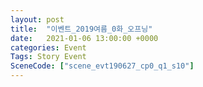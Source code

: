 ```yaml
---
layout: post
title:  "이벤트_2019여름_0화_오프닝"
date:   2021-01-06 13:00:00 +0000
categories: Event
Tags: Story Event
SceneCode: ["scene_evt190627_cp0_q1_s10"]
---
```

